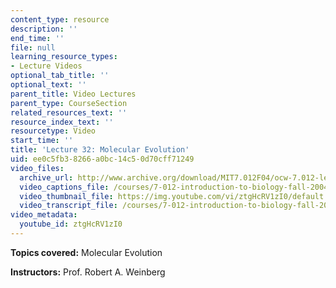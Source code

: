 ```yaml
---
content_type: resource
description: ''
end_time: ''
file: null
learning_resource_types:
- Lecture Videos
optional_tab_title: ''
optional_text: ''
parent_title: Video Lectures
parent_type: CourseSection
related_resources_text: ''
resource_index_text: ''
resourcetype: Video
start_time: ''
title: 'Lecture 32: Molecular Evolution'
uid: ee0c5fb3-8266-a0bc-14c5-0d70cff71249
video_files:
  archive_url: http://www.archive.org/download/MIT7.012F04/ocw-7.012-lec32-01dec2004-220k.mp4
  video_captions_file: /courses/7-012-introduction-to-biology-fall-2004/55cdb7f30d565ccdb7a2c8b0be8579e5_ztgHcRV1zI0.vtt
  video_thumbnail_file: https://img.youtube.com/vi/ztgHcRV1zI0/default.jpg
  video_transcript_file: /courses/7-012-introduction-to-biology-fall-2004/d6d6e5a7fd86f05ea78c88cfd3044a51_ztgHcRV1zI0.pdf
video_metadata:
  youtube_id: ztgHcRV1zI0
---
```


**Topics covered:** Molecular Evolution

**Instructors:** Prof. Robert A. Weinberg